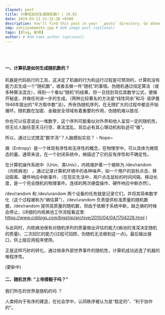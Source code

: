 ```yaml
---
1layout: post
title: 计算机如何生成随机数? | 19.03
date: 2019-03-11 21:32:20 +0300
description: You’ll find this post in your `_posts` directory. Go ahead and edit it and re-build the site to see your changes. # Add post description (optional)
img: yohjiyamamoto.jpg # Add image post (optional)
tags: [Blog, 新得]
author: # Add name author (optional)
---
```




<br/>

<br/>





#### 一、计算机是如何生成随机数的？



机器是代码执行的工具，这决定了机器的行为和运行过程是可预测的，计算机没有能力去生成一个“随机数”，或者去做一件“随机”的事情。伪随机通过恒定算法（或多种算法混合），得到一个看似“随机”的结果，但一旦找到背后其数学公式，便揭开秘底，并做任何进一步的生成。（两种比较著名的方法是“线性同余”和冯· 诺伊曼1946年提出的“平方取中数”法）。所有伪随机序列，在无限扩大的过程中都会开始循环。随机数在加密、金融安全领域有着重要的作用，伪随机难以胜任.

你也可以任意说出一堆数字，这个序列可能看似对外界和他人呈现一定的随机性，但无论人脑任意天马行空、章法混乱，背后必有其心理动机和轨迹可“循”。

所以，通过公式搅混“数字汤”？人脑模拟实验？ - Nope~ 



熵（Entropy）是一个体现有序性和无序性的概念，在物理学中，可以具体为微观态的量。通常来说，在一个封闭系统中，熵描述了它的反有序性和不确定性。

在计算机操作系统中（Unix、类Unix），内核维护着一个被称为 /dev/random （内核熵池） 。通过记录计算机环境中的各种噪声，如一个用户的鼠标点击、移动距离、硬件响应中断事件、（在现实生活中，用户点击鼠标的时间间隔、移动长度，是一个完全随机的物理事件。连续的两次硬盘操作、硬件响应中断亦然）。

/dev/random 和 /dev/urandom 两个设备的任务就是记录它们，并将其简单数字化（这个过程被称为“熵估算”），/dev/urandom 负责提供标准质量的随机数据，/dev/random 提供高质量的随机数，但由于依赖于系统中断，缺乏熵的时候会停止。(详细的内核熵池工作流程看这里: https://www.cnblogs.com/bigship/archive/2010/04/04/1704228.html )

与此同时，内核熵池保有对随机序列的质量做出评估的能力(熵池的浅深决定随机的质量)、二次回忆的能力(过程可回顾，伪随机无法做到这一点)。最后输出接口，供上层应用程序使用。



正是这样巧妙的转化，通过继承外部世界事件的随机性，计算机成功逃逸了机器的唯程序性。









(更新中)



#### 二、随机世界: “上帝掷骰子吗？”



我们所在的世界是随机的吗 ？

人类倾向于有序的建造，在社会学中，认同秩序被认为是“稳定的”、“利于协作的”。



####  



